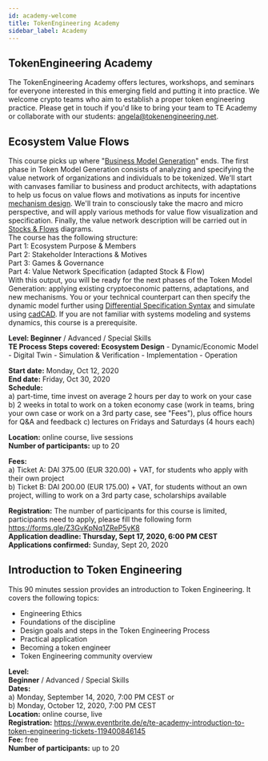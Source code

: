 ```yaml
---
id: academy-welcome
title: TokenEngineering Academy
sidebar_label: Academy
---
```


## TokenEngineering Academy

The TokenEngineering Academy offers lectures, workshops, and seminars for everyone interested in this emerging field and putting it into practice.
We welcome crypto teams who aim to establish a proper token engineering practice. Please get in touch if you'd like to bring your team to TE Academy or collaborate with our students: <angela@tokenengineering.net>.


## Ecosystem Value Flows

This course picks up where "[Business Model Generation](https://en.wikipedia.org/wiki/Business_Model_Canvas#cite_note-Osterwalder2010-3)" ends. The first phase in Token Model Generation consists of analyzing and specifying the value network of organizations and individuals to be tokenized. We'll start with canvases familiar to business and product architects, with adaptations to help us focus on value flows and motivations as inputs for incentive [mechanism design](https://en.wikipedia.org/wiki/Mechanism_design). We'll train to consciously take the macro and micro perspective, and will apply various methods for value flow visualization and specification. Finally, the value network description will be carried out in [Stocks & Flows](https://systemic2016.wordpress.com/system-dynamics-stock-and-flow-modelling/) diagrams.  
The course has the following structure:  
Part 1: Ecosystem Purpose & Members  
Part 2: Stakeholder Interactions & Motives  
Part 3: Games & Governance  
Part 4: Value Network Specification (adapted Stock & Flow)  
With this output, you will be ready for the next phases of the Token Model Generation: applying existing cryptoeconomic patterns, adaptations, and new mechanisms. You or your technical counterpart can then specify the dynamic model further using [Differential Specification Syntax](https://community.cadcad.org/t/differential-specification-syntax-key/31) and simulate using [cadCAD](https://cadcad.org/). If you are not familiar with systems modeling and systems dynamics, this course is a prerequisite.  
 
**Level: Beginner** / Advanced / Special Skills  
**TE Process Steps covered: Ecosystem Design** - Dynamic/Economic Model - Digital Twin - Simulation & Verification - Implementation - Operation   

**Start date:** Monday, Oct 12, 2020  
**End date:** Friday, Oct 30, 2020  
**Schedule:**  
a) part-time, time invest on average 2 hours per day to work on your case  
b) 2 weeks in total to work on a token economy case (work in teams, bring your own case or work on a 3rd party case, see "Fees"), plus office hours for Q&A and feedback 
c) lectures on Fridays and Saturdays (4 hours each)  

**Location:** online course, live sessions  
**Number of participants:** up to 20  

**Fees:**  
a) Ticket A: DAI 375.00 (EUR 320.00) + VAT, for students who apply with their own project  
b) Ticket B: DAI 200.00 (EUR 175.00) + VAT, for students without an own project, willing to work on a 3rd party case, scholarships available  

**Registration:** The number of participants for this course is limited, participants need to apply, please fill the following form https://forms.gle/Z3GvKpNq1ZReP5yK8  
**Application deadline: Thursday, Sept 17, 2020, 6:00 PM CEST**  
**Applications confirmed:** Sunday, Sept 20, 2020  


## Introduction to Token Engineering

This 90 minutes session provides an introduction to Token Engineering. It covers the following topics:  
- Engineering Ethics
- Foundations of the discipline
- Design goals and steps in the Token Engineering Process
- Practical application
- Becoming a token engineer
- Token Engineering community overview

**Level:**  
**Beginner** / Advanced / Special Skills  
**Dates:**  
a) Monday, September 14, 2020, 7:00 PM CEST or  
b) Monday, October 12, 2020, 7:00 PM CEST  
**Location:** online course, live  
**Registration:** https://www.eventbrite.de/e/te-academy-introduction-to-token-engineering-tickets-119400846145  
**Fee:** free  
**Number of participants:** up to 20  





